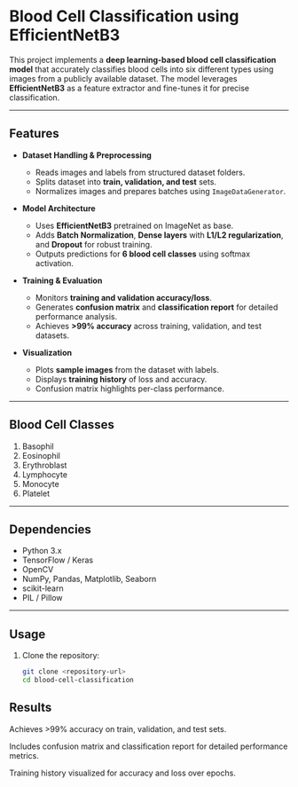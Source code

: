 # Blood Cell Classification using EfficientNetB3

This project implements a **deep learning-based blood cell classification model** that accurately classifies blood cells into six different types using images from a publicly available dataset. The model leverages **EfficientNetB3** as a feature extractor and fine-tunes it for precise classification.

---

## Features

- **Dataset Handling & Preprocessing**
  - Reads images and labels from structured dataset folders.
  - Splits dataset into **train, validation, and test** sets.
  - Normalizes images and prepares batches using `ImageDataGenerator`.

- **Model Architecture**
  - Uses **EfficientNetB3** pretrained on ImageNet as base.
  - Adds **Batch Normalization**, **Dense layers** with **L1/L2 regularization**, and **Dropout** for robust training.
  - Outputs predictions for **6 blood cell classes** using softmax activation.

- **Training & Evaluation**
  - Monitors **training and validation accuracy/loss**.
  - Generates **confusion matrix** and **classification report** for detailed performance analysis.
  - Achieves **>99% accuracy** across training, validation, and test datasets.

- **Visualization**
  - Plots **sample images** from the dataset with labels.
  - Displays **training history** of loss and accuracy.
  - Confusion matrix highlights per-class performance.

---

## Blood Cell Classes

1. Basophil  
2. Eosinophil  
3. Erythroblast  
4. Lymphocyte  
5. Monocyte  
6. Platelet  

---

## Dependencies

- Python 3.x
- TensorFlow / Keras
- OpenCV
- NumPy, Pandas, Matplotlib, Seaborn
- scikit-learn
- PIL / Pillow

---

## Usage

1. Clone the repository:
   ```bash
   git clone <repository-url>
   cd blood-cell-classification
   
## Results

Achieves >99% accuracy on train, validation, and test sets.

Includes confusion matrix and classification report for detailed performance metrics.

Training history visualized for accuracy and loss over epochs.
